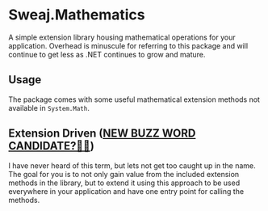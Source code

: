 # Sweaj.Mathematics
A simple extension library housing mathematical operations for your application. Overhead is minuscule for referring to this package and will continue to get less as .NET continues to grow and mature. 

## Usage
The package comes with some useful mathematical extension methods not available in `System.Math`.

## Extension Driven ([NEW BUZZ WORD CANDIDATE?🤷‍♂️](https://www.google.com/search?q=extension+driven+programming))
I have never heard of this term, but lets not get too caught up in the name. The goal for you is to not only gain value
from the included extension methods in the library, but to extend it using this approach to be used everywhere in your
application and have one entry point for calling the methods.
